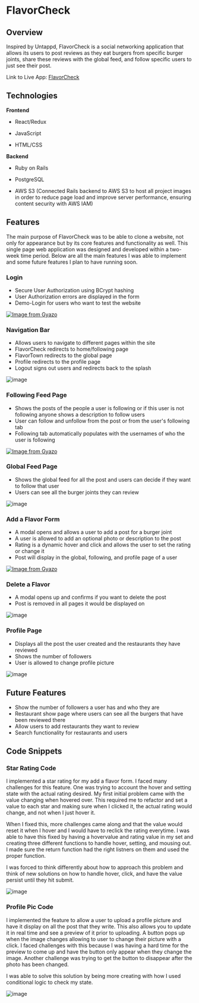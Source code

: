 # FlavorCheck

## Overview

Inspired by Untappd, FlavorCheck is a social networking application that allows its users to post reviews as they eat burgers from specific burger joints, share these reviews with the global feed, and follow specific users to just see their post.

Link to Live App: [FlavorCheck](https://flavorcheck.herokuapp.com/#/)

## Technologies

**Frontend**

* React/Redux

* JavaScript

* HTML/CSS

**Backend**

* Ruby on Rails

* PostgreSQL

* AWS S3 (Connected Rails backend to AWS S3 to host all project images in order to reduce page load and improve server performance, ensuring content security with AWS IAM)

## Features

The main purpose of FlavorCheck was to be able to clone a website, not only for appearance but by its core features and functionality as well. This single page web application was designed and developed within a two-week time period. Below are all the main features I was able to implement and some future features I plan to have running soon.

### Login

* Secure User Authorization using BCrypt hashing
* User Authorization errors are displayed in the form
* Demo-Login for users who want to test the website

[![Image from Gyazo](https://i.gyazo.com/39ada824315bd3c4a8139c77cc7831b5.gif)](https://gyazo.com/39ada824315bd3c4a8139c77cc7831b5)

### Navigation Bar

* Allows users to navigate to different pages within the site
* FlavorCheck redirects to home/following page
* FlavorTown redirects to the global page 
* Profile redirects to the profile page
* Logout signs out users and redirects back to the splash

![image](https://github.com/jonathan-dwight/FlavorCheck/blob/master/app/assets/images/navbar.png)

### Following Feed Page

* Shows the posts of the people a user is following or if this user is not following anyone shows a description to follow users
* User can follow and unfollow from the post or from the user's following tab
* Following tab automatically populates with the usernames of who the user is following 

[![Image from Gyazo](https://i.gyazo.com/75d23d185b7d3a9356e1d3c715900a2a.gif)](https://gyazo.com/75d23d185b7d3a9356e1d3c715900a2a)

### Global Feed Page

* Shows the global feed for all the post and users can decide if they want to follow that user
* Users can see all the burger joints they can review

![image](https://github.com/jonathan-dwight/FlavorCheck/blob/master/app/assets/images/global-profile.png)

### Add a Flavor Form 

* A modal opens and allows a user to add a post for a burger joint
* A user is allowed to add an optional photo or description to the post
* Rating is a dynamic hover and click and allows the user to set the rating or change it
* Post will display in the global, following, and profile page of a user

[![Image from Gyazo](https://i.gyazo.com/d800a64bad544a973baa5c1ef5807daf.gif)](https://gyazo.com/d800a64bad544a973baa5c1ef5807daf)


### Delete a Flavor

* A modal opens up and confirms if you want to delete the post
* Post is removed in all pages it would be displayed on

![image](https://github.com/jonathan-dwight/FlavorCheck/blob/master/app/assets/images/Delete-pic.png)

### Profile Page

* Displays all the post the user created and the restaurants they have reviewed
* Shows the number of followers
* User is allowed to change profile picture

![image](https://github.com/jonathan-dwight/FlavorCheck/blob/master/app/assets/images/profile-page.gif)

## Future Features

* Show the number of followers a user has and who they are
* Restaurant show page where users can see all the burgers that have been reviewed there
* Allow users to add restaurants they want to review
* Search functionality for restaurants and users


## Code Snippets

### Star Rating Code 

I implemented a star rating for my add a flavor form. I faced many challenges for this feature. One was trying to account the hover and setting state with the actual rating desired. My first initial problem came with the value changing when hovered over. This required me to refactor and set a value to each star and making sure when I clicked it, the actual rating would change, and not when I just hover it. 

When I fixed this, more challenges came along and that the value would reset it when I hover and I would have to reclick the rating everytime. I was able to have this fixed by having a hovervalue and rating value in my set and creating three different functions to handle hover, setting, and mousing out. I made sure the return function had the right listners on them and used the proper function.

I was forced to think differently about how to approach this problem and think of new solutions on how to handle hover, click, and have the value persist until they hit submit.


![image](https://github.com/jonathan-dwight/FlavorCheck/blob/master/app/assets/images/star-ratingsnippet.png)


### Profile Pic Code

I implemented the feature to allow a user to upload a profile picture and have it display on all the post that they write. This also allows you to update it in real time and see a preview of it prior to uploading. A button pops up when the image changes allowing to user to change their picture with a click. I faced challenges with this because I was having a hard time for the preview to come up and have the button only appear when they change the image. Another challenge was trying to get the button to disappear after the photo has been changed.

I was able to solve this solution by being more creating with how I used conditional logic to check my state.

![image](https://github.com/jonathan-dwight/FlavorCheck/blob/master/app/assets/images/code-snippet-profile-pic.png)
